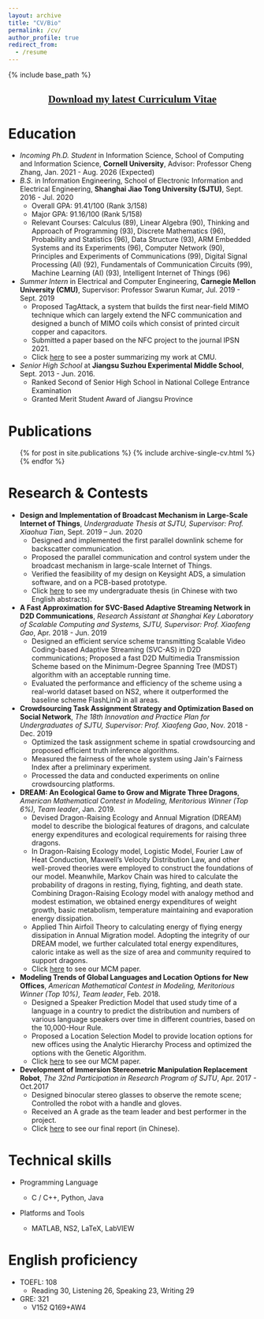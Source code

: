 ```yaml
---
layout: archive
title: "CV/Bio"
permalink: /cv/
author_profile: true
redirect_from:
  - /resume
---
```


{% include base_path %}

[<center><font face="黑体">Download my latest Curriculum Vitae</font></center>](https://keli97.github.io/files/KeLi_CV.pdf)
------

Education
======
* *Incoming Ph.D. Student* in Information Science, School of Computing and Information Science, **Cornell University**, Advisor: Professor Cheng Zhang, Jan. 2021 - Aug. 2026 (Expected)
* *B.S.* in Information Engineering, School of Electronic Information and Electrical Engineering, **Shanghai Jiao Tong University (SJTU)**,  Sept. 2016 - Jul. 2020
  * Overall GPA: 91.41/100 (Rank 3/158)
  * Major GPA: 91.16/100 (Rank 5/158)
  * Relevant Courses: Calculus (89), Linear Algebra (90), Thinking and Approach of Programming (93), Discrete Mathematics (96), Probability and Statistics (96), Data Structure (93), ARM Embedded Systems and its Experiments (96), Computer Network (90), Principles and Experiments of Communications (99), Digital Signal Processing (AI) (92), Fundamentals of Communication Circuits (99), Machine Learning (AI) (93), Intelligent Internet of Things (96)
* *Summer Intern* in Electrical and Computer Engineering, **Carnegie Mellon University (CMU)**, Supervisor: Professor Swarun Kumar, Jul. 2019 - Sept. 2019
  * Proposed TagAttack, a system that builds the first near-field MIMO technique which can largely extend the NFC communication and designed a bunch of MIMO coils which consist of printed circuit copper and capacitors.
  * Submitted a paper based on the NFC project to the journal IPSN 2021.
  * Click [here](https://keli97.github.io/files/Recoil_poster.pdf) to see a poster summarizing my work at CMU.
* *Senior High School* at **Jiangsu Suzhou Experimental Middle School**, Sept. 2013 - Jun. 2016.
  * Ranked Second of Senior High School in National College Entrance Examination
  * Granted Merit Student Award of Jiangsu Province

Publications
======
  <ul>{% for post in site.publications %}
    {% include archive-single-cv.html %}
  {% endfor %}</ul>

Research & Contests
======
* **Design and Implementation of Broadcast Mechanism in Large-Scale Internet of Things**, *Undergraduate Thesis at SJTU, Supervisor: Prof. Xiaohua Tian*, Sept. 2019 – Jun. 2020
  * Designed and implemented the first parallel downlink scheme for backscatter communication.
  * Proposed the parallel communication and control system under the broadcast mechanism in large-scale Internet of Things.
  * Verified the feasibility of my design on Keysight ADS, a simulation software, and on a PCB-based prototype.
  * Click [here](http://keli97.github.io/files/Undergraduate_Thesis.pdf) to see my undergraduate thesis (in Chinese with two English abstracts).
* **A Fast Approximation for SVC-Based Adaptive Streaming Network in D2D Communications**, *Research Assistant at Shanghai Key Laboratory of Scalable Computing and Systems, SJTU, Supervisor: Prof. Xiaofeng Gao*, Apr. 2018 - Jun. 2019
  * Designed an efficient service scheme transmitting Scalable Video Coding-based Adaptive Streaming (SVC-AS) in D2D communications; Proposed a fast D2D Multimedia Transmission Scheme based on the Minimum-Degree Spanning Tree (MDST) algorithm with an acceptable running time.
  * Evaluated the performance and efficiency of the scheme using a real-world dataset based on NS2, where it outperformed the baseline scheme FlashLinQ in all areas.
* **Crowdsourcing Task Assignment Strategy and Optimization Based on Social Network**, *The 18th Innovation and Practice Plan for Undergraduates of SJTU, Supervisor: Prof. Xiaofeng Gao*, Nov. 2018 - Dec. 2019
  * Optimized the task assignment scheme in spatial crowdsourcing and proposed efficient truth inference algorithms.
  * Measured the fairness of the whole system using Jain's Fairness Index after a preliminary experiment.
  * Processed the data and conducted experiments on online crowdsourcing platforms.
* **DREAM: An Ecological Game to Grow and Migrate Three Dragons**, *American Mathematical Contest in Modeling, Meritorious Winner (Top 6%), Team leader*, Jan. 2019.
  * Devised Dragon-Raising Ecology and Annual Migration (DREAM) model to describe the biological features of dragons, and calculate energy expenditures and ecological requirements for raising three dragons.
  * In Dragon-Raising Ecology model, Logistic Model, Fourier Law of Heat Conduction, Maxwell’s Velocity Distribution Law, and other well-proved theories were employed to construct the foundations of our model. Meanwhile, Markov Chain was hired to calculate the probability of dragons in resting, flying, fighting, and death state. Combining Dragon-Raising Ecology model with analogy method and modest estimation, we obtained energy expenditures of weight growth, basic metabolism, temperature maintaining and evaporation energy dissipation.
  * Applied Thin Airfoil Theory to calculating energy of flying energy dissipation in Annual Migration model. Adopting the integrity of our DREAM model, we further calculated total energy expenditures, caloric intake as well as the size of area and community required to support dragons.
  * Click [here](http://keli97.github.io/files/DREAM-An-Ecological-Game-to-Grow-and-Migrate-Three-Dragons.pdf) to see our MCM paper.
* **Modeling Trends of Global Languages and Location Options for New Offices**, *American Mathematical Contest in Modeling, Meritorious Winner (Top 10%), Team leader*, Feb. 2018.
  * Designed a Speaker Prediction Model that used study time of a language in a country to predict the distribution and numbers of various language speakers over time in different countries, based on the 10,000-Hour Rule.
  * Proposed a Location Selection Model to provide location options for new offices using the Analytic Hierarchy Process and optimized the options with the Genetic Algorithm.
  * Click [here](http://keli97.github.io/files/Modeling-Trends-of-Global-Languages-and-Location-Options-for-New-Offices.pdf) to see our MCM paper.
* **Development of Immersion Stereometric Manipulation Replacement Robot**, *The 32nd Participation in Research Program of SJTU*, Apr. 2017 - Oct.2017
  * Designed binocular stereo glasses to observe the remote scene; Controlled the robot with a handle and gloves.
  * Received an A grade as the team leader and best performer in the project.
  * Click [here](http://keli97.github.io/files/Development-of-Immersion-Stereometric-Manipulation-Replacement-Robot.pdf) to see our final report (in Chinese).

Technical skills
======
* Programming Language
  * C / C++, Python, Java

* Platforms and Tools
  * MATLAB, NS2, LaTeX, LabVIEW
  
English proficiency
======
* TOEFL: 108
  * Reading 30, Listening 26, Speaking 23, Writing 29
* GRE: 321
  * V152 Q169+AW4 
